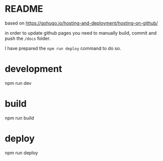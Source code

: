 # README

based on https://gohugo.io/hosting-and-deployment/hosting-on-github/

in order to update github pages you need to manually build, commit and push the `/docs` folder.

I have prepared the `npm run deploy` command to do so.

# development

  npm run dev

# build

  npm run build

# deploy

  npm run deploy
